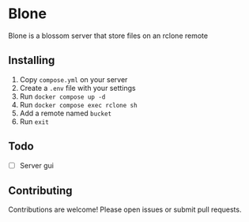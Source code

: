 # Blone

Blone is a blossom server that store files on an rclone remote

## Installing

1) Copy `compose.yml` on your server
2) Create a `.env` file with your settings
3) Run `docker compose up -d`
5) Run `docker compose exec rclone sh`
6) Add a remote named `bucket`
7) Run `exit`

## Todo

- [ ] Server gui

## Contributing

Contributions are welcome! Please open issues or submit pull requests.